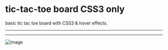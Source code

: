 # tic-tac-toe board CSS3 only
basic tic tac toe board with CSS3 & hover effects.

---
---
![image](https://user-images.githubusercontent.com/23155302/39666259-de7f8e10-506e-11e8-9af3-f2cf589a4550.png)
